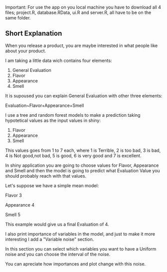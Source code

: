Important: For use the app on you local machine you have to download all 4 files; project.R, database.RData, ui.R and server.R, all have to be on the same folder.



## Short Explanation

When you release a product, you are maybe interested in what people like about
your product.

I am taking a little data wich contains four elements:

1. General Evaluation
2. Flavor
3. Appearance
3. Smell

It is supoused you can explain General Evaluation with other three elements:

Evaluation~Flavor+Appearance+Smell

I use a tree and random forest models to make a prediction taking hypotetical
values as the input values in shiny:

1. Flavor
2. Appearance
3. Smell

This values goes from 1 to 7 each, where 1 is Terrible, 2 is too bad, 3 is bad, 4 is Not good,not bad, 5 is good, 6 is very good and 7 is excellent.

In shiny application you are going to choose values for Flavor, Appearance and Smell and then the model is going to predict what Evaluation Value you should probably reach with that values.

Let's suppose we have a simple mean model: 

Flavor 3

Appearance 4

Smell 5


This example would give us a final Evaluation of 4.


I also print importance of variables in the model, and just to make it more interesting I add a "Variable noise" section.

In this section you can select which variables you want to have a Uniform noise and you can choose the interval of the noise.


You can apreciate how importances and plot change with this noise.

